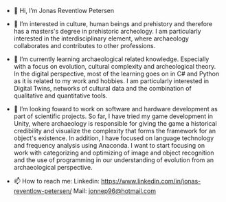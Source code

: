 - 👋 Hi, I’m Jonas Reventlow Petersen 

- 👀 I’m interested in culture, human beings and prehistory and therefore has a masters's degree in prehistoric archeology. 
I am particularly interested in the interdisciplinary element, where archaeology collaborates and contributes to other professions.

- 🌱 I’m currently learning archaeological related knowledge. Especially with a focus on evolution, cultural complexity and archeological theory. 
In the digital perspective, most of the learning goes on in C# and Python as it is related to my work and hobbies. I am particularly interested in Digital Twins, networks of cultural data and the combination of qualitative and quantitative tools.

- 🧠 I’m looking foward to work on software and hardware development as part of scientific projects.
So far, I have tried my game development in Unity, where archaeology is responsible for giving the game a historical credibility and visualize the complexity that forms the framework for an object's existence.
In addition, I have focused on language technology and frequency analysis using Anaconda.
I want to start focusing on work with categorizing and optimizing of image and object recognition and the use of programming in our understanding of evolution from an archaeological perspective.


- 📫 How to reach me:
Linkedin: https://www.linkedin.com/in/jonas-reventlow-petersen/
Mail: jonnep96@hotmail.com

<!---
JonneP18/JonneP18 is a ✨ special ✨ repository because its `README.md` (this file) appears on your GitHub profile.
You can click the Preview link to take a look at your changes.
--->
